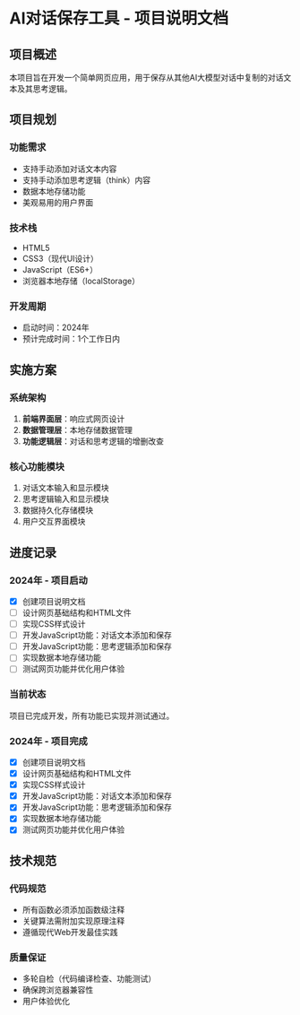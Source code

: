 # AI对话保存工具 - 项目说明文档

## 项目概述
本项目旨在开发一个简单网页应用，用于保存从其他AI大模型对话中复制的对话文本及其思考逻辑。

## 项目规划

### 功能需求
- 支持手动添加对话文本内容
- 支持手动添加思考逻辑（think）内容
- 数据本地存储功能
- 美观易用的用户界面

### 技术栈
- HTML5
- CSS3（现代UI设计）
- JavaScript（ES6+）
- 浏览器本地存储（localStorage）

### 开发周期
- 启动时间：2024年
- 预计完成时间：1个工作日内

## 实施方案

### 系统架构
1. **前端界面层**：响应式网页设计
2. **数据管理层**：本地存储数据管理
3. **功能逻辑层**：对话和思考逻辑的增删改查

### 核心功能模块
1. 对话文本输入和显示模块
2. 思考逻辑输入和显示模块
3. 数据持久化存储模块
4. 用户交互界面模块

## 进度记录

### 2024年 - 项目启动
- [x] 创建项目说明文档
- [ ] 设计网页基础结构和HTML文件
- [ ] 实现CSS样式设计
- [ ] 开发JavaScript功能：对话文本添加和保存
- [ ] 开发JavaScript功能：思考逻辑添加和保存
- [ ] 实现数据本地存储功能
- [ ] 测试网页功能并优化用户体验

### 当前状态
项目已完成开发，所有功能已实现并测试通过。

### 2024年 - 项目完成
- [x] 创建项目说明文档
- [x] 设计网页基础结构和HTML文件
- [x] 实现CSS样式设计
- [x] 开发JavaScript功能：对话文本添加和保存
- [x] 开发JavaScript功能：思考逻辑添加和保存
- [x] 实现数据本地存储功能
- [x] 测试网页功能并优化用户体验

## 技术规范

### 代码规范
- 所有函数必须添加函数级注释
- 关键算法需附加实现原理注释
- 遵循现代Web开发最佳实践

### 质量保证
- 多轮自检（代码编译检查、功能测试）
- 确保跨浏览器兼容性
- 用户体验优化